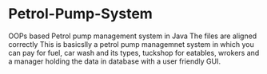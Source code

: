 # Petrol-Pump-System
OOPs based Petrol pump management system in Java
The files are aligned correctly 
This is basicslly a petrol pump managemnet system in which you can pay for fuel, car wash and its types, tuckshop for eatables,
wrokers and a manager holding the data in database with a user friendly GUI.
